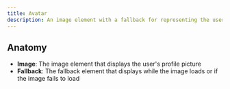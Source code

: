 ```yaml
---
title: Avatar
description: An image element with a fallback for representing the user.
---
```


## Anatomy

- **Image**: The image element that displays the user's profile picture
- **Fallback**: The fallback element that displays while the image loads or if
  the image fails to load
